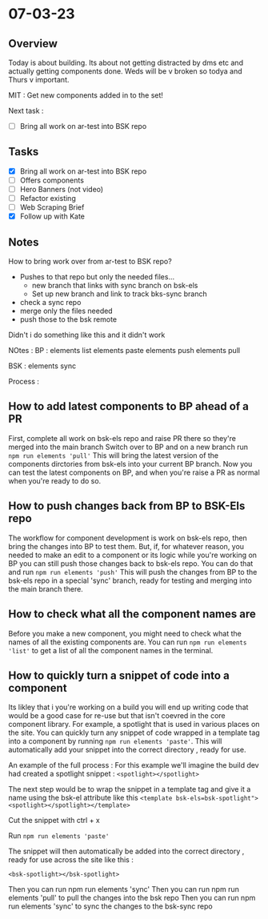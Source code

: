 # 07-03-23

## Overview

Today is about building. Its about not getting distracted by dms etc and actually getting components done. Weds will be v broken so todya and Thurs v important.

MIT :
Get new components added in to the set!

Next task :
- [ ] Bring all work on ar-test into BSK repo

## Tasks
- [x] Bring all work on ar-test into BSK repo
- [ ] Offers components
- [ ] Hero Banners (not video)
- [ ] Refactor existing
- [ ] Web Scraping Brief
- [x] Follow up with Kate

## Notes

How to bring work over from ar-test to BSK repo?
- Pushes to that repo but only the needed files...
    - new branch that links with sync branch on bsk-els
    - Set up new branch and link to track bks-sync branch
- check a sync repo
- merge only the files needed
- push those to the bsk remote

Didn't i do something like this and it didn't work


NOtes :
BP :
elements list
elements paste
elements push
elements pull


BSK :
elements sync

Process :

## How to add latest components to BP ahead of a PR
First, complete all work on bsk-els repo and raise PR there so they're merged into the main branch
Switch over to BP and on a new branch run `npm run elements 'pull'`
This will bring the latest version of the components dirctories from bsk-els into your current BP branch.
Now you can test the latest components on BP, and when you're raise a PR as normal when you're ready to do so.

## How to push changes back from BP to BSK-Els repo
The workflow for component development is work on bsk-els repo, then bring the changes into BP to test them.
But, if, for whatever reason, you needed to make an edit to a component or its logic while you're working on BP you can still push those changes back to bsk-els repo.
You can do that and run `npm run elements 'push'`
This will push the changes from BP to the bsk-els repo in a special 'sync' branch, ready for testing and merging into the main branch there.

## How to check what all the component names are
Before you make a new component, you might need to check what the names of all the existing components are.
You can run `npm run elements 'list'` to get a list of all the component names in the terminal.

## How to quickly turn a snippet of code into a component

Its likley that i you're working on a build you will end up writing code that would be a good case for re-use but that isn't coevred in the core component library. For example, a spotlight that is used in various places on the site.
You can quickly turn any snippet of code wrapped in a template tag into a component by running `npm run elements 'paste'`.
This will automatically add your snippet into the correct directory , ready for use.

An example of the full process :
For this example we'll imagine the build dev had created a spotlight snippet :
`<spotlight></spotlight>`

The next step would be to wrap the snippet in a template tag and give it a name using the bsk-el attribute like this
`<template bsk-els=bsk-spotlight"><spotlight></spotlight></template>`

Cut the snippet with ctrl + x

Run `npm run elements 'paste'`

The snippet will then automatically be added into the correct directory , ready for use across the site like this :

`<bsk-spotlight></bsk-spotlight>`


Then you can run npm run elements 'sync'
Then you can run npm run elements 'pull' to pull the changes into the bsk repo
Then you can run npm run elements 'sync' to sync the changes to the bsk-sync repo
